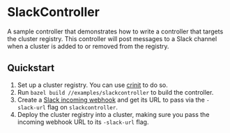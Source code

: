 # SlackController

A sample controller that demonstrates how to write a controller that targets the
cluster registry. This controller will post messages to a Slack channel when a
cluster is added to or removed from the registry.

## Quickstart

1.  Set up a cluster registry. You can use
    [crinit](/docs/userguide.md#deploying-a-cluster-registry) to do so.
1.  Run `bazel build //examples/slackcontroller` to build the controller.
1.  Create a [Slack incoming webhook](https://api.slack.com/incoming-webhooks)
    and get its URL to pass via the `-slack-url` flag on `slackcontroller`.
1.  Deploy the cluster registry into a cluster, making sure you pass the
    incoming webhook URL to its `-slack-url` flag.
